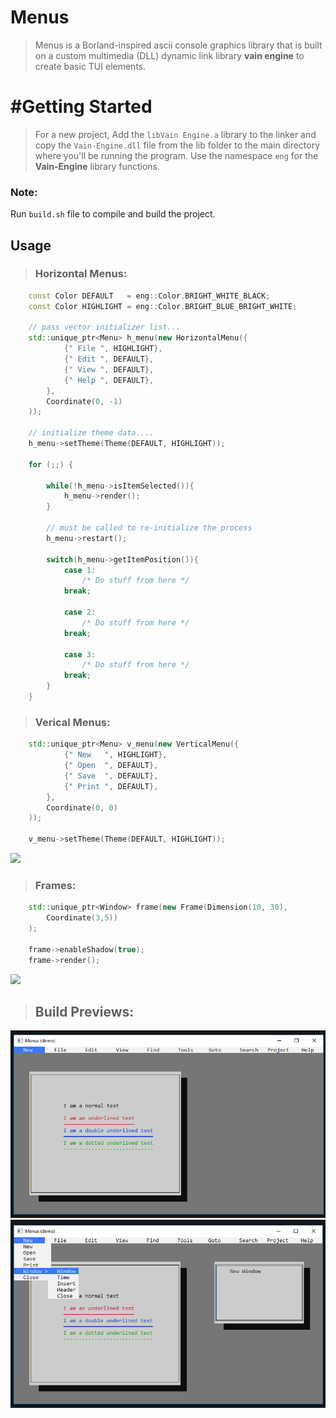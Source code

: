 # Menus
> Menus is a Borland-inspired ascii console graphics library that is built on a custom multimedia (DLL) dynamic link library **vain engine**
> to create basic TUI elements.

# #Getting Started
> For a new project, Add the `libVain Engine.a` library to the linker and copy the `Vain-Engine.dll` file from the lib folder to the main directory where 
> you'll be running the program.
> Use the namespace `eng` for the **Vain-Engine** library functions.

### Note: 
Run `build.sh` file to compile and build the project.

## Usage

> ### Horizontal Menus: 
```c++
    const Color DEFAULT   = eng::Color.BRIGHT_WHITE_BLACK;
    const Color HIGHLIGHT = eng::Color.BRIGHT_BLUE_BRIGHT_WHITE;

    // pass vector initializer list...
    std::unique_ptr<Menu> h_menu(new HorizontalMenu({
            {" File ", HIGHLIGHT},
            {" Edit ", DEFAULT},
            {" View ", DEFAULT},
            {" Help ", DEFAULT},
        }, 
        Coordinate(0, -1)
    ));
    
    // initialize theme data....
    h_menu->setTheme(Theme(DEFAULT, HIGHLIGHT));
    
    for (;;) {
    
        while(!h_menu->isItemSelected()){
            h_menu->render();
        }
        
        // must be called to re-initialize the process
        h_menu->restart();
        
        switch(h_menu->getItemPosition()){
            case 1:
                /* Do stuff from here */
            break;
            
            case 2:
                /* Do stuff from here */
            break;
            
            case 3:
                /* Do stuff from here */
            break;
        }
    }
```

> ### Verical Menus: 
```c++
    std::unique_ptr<Menu> v_menu(new VerticalMenu({
            {" New   ", HIGHLIGHT},
            {" Open  ", DEFAULT},
            {" Save  ", DEFAULT},
            {" Print ", DEFAULT},
        }, 
        Coordinate(0, 0)
    ));
    
    v_menu->setTheme(Theme(DEFAULT, HIGHLIGHT));

```

<img src="previews/menus_demo.gif">

> ### Frames: 
```c++
    std::unique_ptr<Window> frame(new Frame(Dimension(10, 30), 
        Coordinate(3,5))
    );
        
    frame->enableShadow(true);
    frame->render();
```
<img src="previews/frame.png">

> ## Build Previews:
<img src="previews/demo.png">
<img src="previews/demo_project.png">




